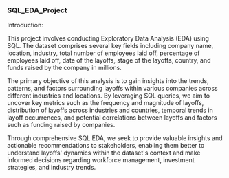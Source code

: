 ### SQL_EDA_Project

Introduction:

This project involves conducting Exploratory Data Analysis (EDA) using SQL. The dataset comprises several key fields including company name, location, industry, total number of employees laid off, percentage of employees laid off, date of the layoffs, stage of the layoffs, country, and funds raised by the company in millions.

The primary objective of this analysis is to gain insights into the trends, patterns, and factors surrounding layoffs within various companies across different industries and locations. By leveraging SQL queries, we aim to uncover key metrics such as the frequency and magnitude of layoffs, distribution of layoffs across industries and countries, temporal trends in layoff occurrences, and potential correlations between layoffs and factors such as funding raised by companies.

Through comprehensive SQL EDA, we seek to provide valuable insights and actionable recommendations to stakeholders, enabling them better to understand layoffs' dynamics within the dataset's context and make informed decisions regarding workforce management, investment strategies, and industry trends.
